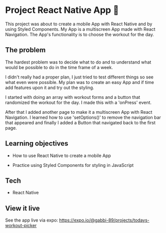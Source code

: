 # Project React Native App 📱

This project was about to create a mobile App with React Native and by using Styled Components. My App is a multiscreen App made with React Navigation. The App's functionality is to choose the workout for the day. 

## The problem

The hardest problem was to decide what to do and to understand what would be possible to do in the time frame of a week. 

I didn't really had a proper plan, I just tried to test different things so see what even were possible. My plan was to create an easy App and if time add features upon it and try out the styling. 

I started with doing an array with workout forms and a button that randomized the workout for the day. I made this with a 'onPress' event.

After that I added another page to make it a multiscreen App with React Navigation. I learned how to use 'setOptions()' to remove the navigation bar that appeared and finally I added a Button that navigated back to the first page. 

## Learning objectives

- How to use React Native to create a mobile App

- Practice using Styled Components for styling in JavaScript

## Tech

- React Native

## View it live

See the app live via expo: https://expo.io/@gabbi-89/projects/todays-workout-picker


